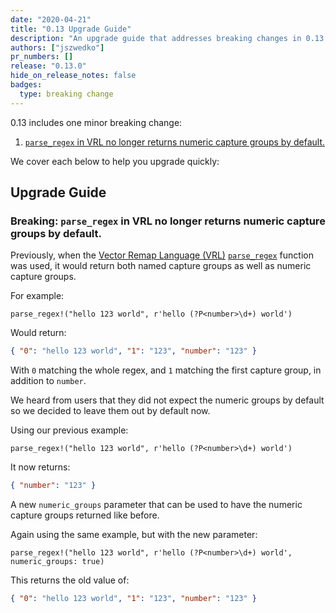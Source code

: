 ```yaml
---
date: "2020-04-21"
title: "0.13 Upgrade Guide"
description: "An upgrade guide that addresses breaking changes in 0.13.0"
authors: ["jszwedko"]
pr_numbers: []
release: "0.13.0"
hide_on_release_notes: false
badges:
  type: breaking change
---
```


0.13 includes one minor breaking change:

1. [`parse_regex` in VRL no longer returns numeric capture groups by default.](#second)

We cover each below to help you upgrade quickly:

## Upgrade Guide

### Breaking: `parse_regex` in VRL no longer returns numeric capture groups by default.<a name="second"></a>

Previously, when the [Vector Remap Language (VRL)][vrl] [`parse_regex`][parse_regex] function was used, it would return
both named capture groups as well as numeric capture groups.

For example:

```text
parse_regex!("hello 123 world", r'hello (?P<number>\d+) world')
```

Would return:

```json
{ "0": "hello 123 world", "1": "123", "number": "123" }
```

With `0` matching the whole regex, and `1` matching the first capture group, in addition to `number`.

We heard from users that they did not expect the numeric groups by default so we decided to leave them out by default
now.

Using our previous example:

```text
parse_regex!("hello 123 world", r'hello (?P<number>\d+) world')
```

It now returns:

```json
{ "number": "123" }
```

A new `numeric_groups` parameter that can be used to have the numeric capture groups returned like before.

Again using the same example, but with the new parameter:

```text
parse_regex!("hello 123 world", r'hello (?P<number>\d+) world', numeric_groups: true)
```

This returns the old value of:

```json
{ "0": "hello 123 world", "1": "123", "number": "123" }
```

[vrl]: /docs/reference/vrl/
[parse_regex]: /docs/reference/vrl/functions/#parse_regex
